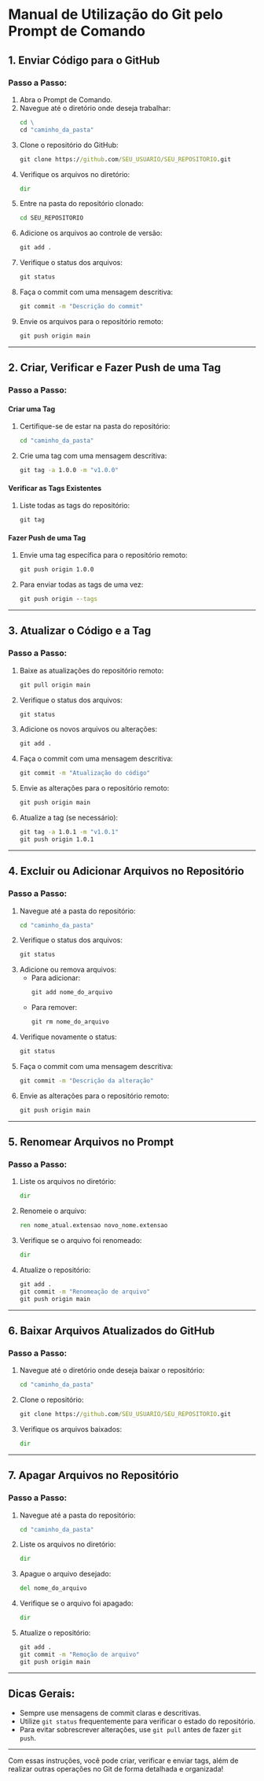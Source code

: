 
# **Manual de Utilização do Git pelo Prompt de Comando**

## **1. Enviar Código para o GitHub**

### **Passo a Passo:**
1. Abra o Prompt de Comando.
2. Navegue até o diretório onde deseja trabalhar:
   ```cmd
   cd \
   cd "caminho_da_pasta"
   ```
3. Clone o repositório do GitHub:
   ```cmd
   git clone https://github.com/SEU_USUARIO/SEU_REPOSITORIO.git
   ```
4. Verifique os arquivos no diretório:
   ```cmd
   dir
   ```
5. Entre na pasta do repositório clonado:
   ```cmd
   cd SEU_REPOSITORIO
   ```
6. Adicione os arquivos ao controle de versão:
   ```cmd
   git add .
   ```
7. Verifique o status dos arquivos:
   ```cmd
   git status
   ```
8. Faça o commit com uma mensagem descritiva:
   ```cmd
   git commit -m "Descrição do commit"
   ```
9. Envie os arquivos para o repositório remoto:
   ```cmd
   git push origin main
   ```

---

## **2. Criar, Verificar e Fazer Push de uma Tag**

### **Passo a Passo:**

#### **Criar uma Tag**
1. Certifique-se de estar na pasta do repositório:
   ```cmd
   cd "caminho_da_pasta"
   ```
2. Crie uma tag com uma mensagem descritiva:
   ```cmd
   git tag -a 1.0.0 -m "v1.0.0"
   ```

#### **Verificar as Tags Existentes**
1. Liste todas as tags do repositório:
   ```cmd
   git tag
   ```

#### **Fazer Push de uma Tag**
1. Envie uma tag específica para o repositório remoto:
   ```cmd
   git push origin 1.0.0
   ```
2. Para enviar todas as tags de uma vez:
   ```cmd
   git push origin --tags
   ```

---

## **3. Atualizar o Código e a Tag**

### **Passo a Passo:**
1. Baixe as atualizações do repositório remoto:
   ```cmd
   git pull origin main
   ```
2. Verifique o status dos arquivos:
   ```cmd
   git status
   ```
3. Adicione os novos arquivos ou alterações:
   ```cmd
   git add .
   ```
4. Faça o commit com uma mensagem descritiva:
   ```cmd
   git commit -m "Atualização do código"
   ```
5. Envie as alterações para o repositório remoto:
   ```cmd
   git push origin main
   ```
6. Atualize a tag (se necessário):
   ```cmd
   git tag -a 1.0.1 -m "v1.0.1"
   git push origin 1.0.1
   ```

---

## **4. Excluir ou Adicionar Arquivos no Repositório**

### **Passo a Passo:**
1. Navegue até a pasta do repositório:
   ```cmd
   cd "caminho_da_pasta"
   ```
2. Verifique o status dos arquivos:
   ```cmd
   git status
   ```
3. Adicione ou remova arquivos:
   - Para adicionar:
     ```cmd
     git add nome_do_arquivo
     ```
   - Para remover:
     ```cmd
     git rm nome_do_arquivo
     ```
4. Verifique novamente o status:
   ```cmd
   git status
   ```
5. Faça o commit com uma mensagem descritiva:
   ```cmd
   git commit -m "Descrição da alteração"
   ```
6. Envie as alterações para o repositório remoto:
   ```cmd
   git push origin main
   ```

---

## **5. Renomear Arquivos no Prompt**

### **Passo a Passo:**
1. Liste os arquivos no diretório:
   ```cmd
   dir
   ```
2. Renomeie o arquivo:
   ```cmd
   ren nome_atual.extensao novo_nome.extensao
   ```
3. Verifique se o arquivo foi renomeado:
   ```cmd
   dir
   ```
4. Atualize o repositório:
   ```cmd
   git add .
   git commit -m "Renomeação de arquivo"
   git push origin main
   ```

---

## **6. Baixar Arquivos Atualizados do GitHub**

### **Passo a Passo:**
1. Navegue até o diretório onde deseja baixar o repositório:
   ```cmd
   cd "caminho_da_pasta"
   ```
2. Clone o repositório:
   ```cmd
   git clone https://github.com/SEU_USUARIO/SEU_REPOSITORIO.git
   ```
3. Verifique os arquivos baixados:
   ```cmd
   dir
   ```

---

## **7. Apagar Arquivos no Repositório**

### **Passo a Passo:**
1. Navegue até a pasta do repositório:
   ```cmd
   cd "caminho_da_pasta"
   ```
2. Liste os arquivos no diretório:
   ```cmd
   dir
   ```
3. Apague o arquivo desejado:
   ```cmd
   del nome_do_arquivo
   ```
4. Verifique se o arquivo foi apagado:
   ```cmd
   dir
   ```
5. Atualize o repositório:
   ```cmd
   git add .
   git commit -m "Remoção de arquivo"
   git push origin main
   ```

---

## **Dicas Gerais:**
- Sempre use mensagens de commit claras e descritivas.
- Utilize `git status` frequentemente para verificar o estado do repositório.
- Para evitar sobrescrever alterações, use `git pull` antes de fazer `git push`.

---

Com essas instruções, você pode criar, verificar e enviar tags, além de realizar outras operações no Git de forma detalhada e organizada!
